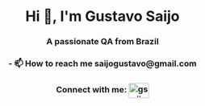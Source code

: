 <h1 align="center">Hi 👋, I'm Gustavo Saijo</h1>
<h3 align="center">A passionate QA from Brazil</h3>

<h3 align="center">- 📫 How to reach me saijogustavo@gmail.com</h3>

<h3 align="center">Connect with me: <a href="https://linkedin.com/in/gsaijo" target="blank"><img align="center" src="https://raw.githubusercontent.com/rahuldkjain/github-profile-readme-generator/master/src/images/icons/Social/linked-in-alt.svg" alt="gsaijo" height="30" width="40" /></a></h3>
